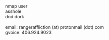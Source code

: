 nmap user<br>
asshole<br>
dnd dork<br><br>
email: rangeraffliction (at) protonmail (dot) com<br>
gvoice: 406.924.9023
